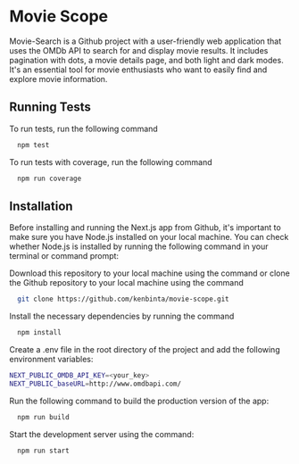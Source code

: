 
# Movie Scope

Movie-Search is a Github project with a user-friendly web application that uses the OMDb API to search for and display movie results. It includes pagination with dots, a movie details page, and both light and dark modes. It's an essential tool for movie enthusiasts who want to easily find and explore movie information.


## Running Tests

To run tests, run the following command

```bash
  npm test
```

To run tests with coverage, run the following command

```bash
  npm run coverage
```
## Installation
Before installing and running the Next.js app from Github, it's important to make sure you have Node.js installed on your local machine. You can check whether Node.js is installed by running the following command in your terminal or command prompt:


Download this repository to your local machine using the command or clone the Github repository to your local machine using the command

```bash
  git clone https://github.com/kenbinta/movie-scope.git
```


Install the necessary dependencies by running the command

```bash
  npm install
```
Create a .env file in the root directory of the project and add the following environment variables:

```bash
NEXT_PUBLIC_OMDB_API_KEY=<your_key>
NEXT_PUBLIC_baseURL=http://www.omdbapi.com/
```

Run the following command to build the production version of the app:
```bash
  npm run build
```

Start the development server using the command:
```bash
  npm run start
```